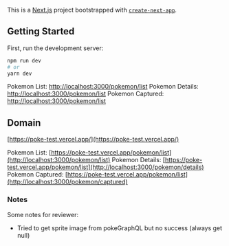 This is a [Next.js](https://nextjs.org/) project bootstrapped with [`create-next-app`](https://github.com/vercel/next.js/tree/canary/packages/create-next-app).

## Getting Started

First, run the development server:

```bash
npm run dev
# or
yarn dev
```

Pokemon List: [http://localhost:3000/pokemon/list](http://localhost:3000/pokemon/list)
Pokemon Details: [http://localhost:3000/pokemon/list](http://localhost:3000/pokemon/details)
Pokemon Captured: [http://localhost:3000/pokemon/list](http://localhost:3000/pokemon/captured)

## Domain
[https://poke-test.vercel.app/](https://poke-test.vercel.app/)

Pokemon List: [https://poke-test.vercel.app/pokemon/list](http://localhost:3000/pokemon/list)
Pokemon Details: [https://poke-test.vercel.app/pokemon/list](http://localhost:3000/pokemon/details)
Pokemon Captured: [https://poke-test.vercel.app/pokemon/list](http://localhost:3000/pokemon/captured)

### Notes
Some notes for reviewer:
- Tried to get sprite image from pokeGraphQL but no success (always get null)